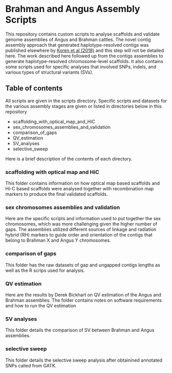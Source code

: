 # Brahman and Angus Assembly Scripts
This repository contains custom scripts to analyse scaffolds and validate genome assemblies of Angus and Brahman cattles. The novel contig assembly approach that generated haplotype-resolved contigs was published elsewhere by [Koren et al (2018)](https://www.nature.com/articles/nbt.4277) and this step will not be detailed here. The work described here followed up from the contigs assemblies to generate haplotype-resolved chromosome-level scaffolds. It also contains some scripts used for specific analyses that involved SNPs, indels, and various types of structural variants (SVs).

## Table of contents
All scripts are given in the scripts directory. Specific scripts and datasets for the various assembly stages are given or listed in directories below in this repository
* scaffolding_with_optical_map_and_HiC
* sex_chromosomes_assemblies_and_validation
* comparison_of_gaps
* QV_estimation
* SV_analyses
* selective_sweep

Here is a brief description of the contents of each directory.

### scaffolding with optical map and HiC
This folder contains information on how optical map based scaffolds and Hi-C based scaffolds were analysed together with recombination map markers to produce the final validated scaffolds.

### sex chromosomes assemblies and validation
Here are the specific scripts and information used to put together the sex chromosomes, which was more challenging given the higher number of gaps. The assemblies utilized different sources of linkage and radiation hybrid (RH) markers to guide order and orientation of the contigs that belong to Brahman X and Angus Y chromosomes.

### comparison of gaps
This folder has the raw datasets of gap and ungapped contigs lengths as well as the R scrips used for analysis.

### QV estimation
Here are the results by Derek Bickhart on QV estimation of the Angus and Brahman assemblies. The folder contains notes on software requirements and how to run the QV estimation

### SV analyses
This folder details the comparison of SV between Brahman and Angus assemblies.

### selective sweep
This folder details the selective sweep analysis after obtainined annotated SNPs called from GATK.
